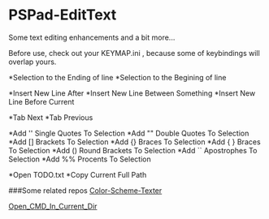 # PSPad-EditText
Some text editing enhancements and a bit more...

Before use, check out your KEYMAP.ini , because some of keybindings will overlap yours.


*Selection to the Ending of line
*Selection to the Begining of line

*Insert New Line After
*Insert New Line Between Something
*Insert New Line Before Current

*Tab Next
*Tab Previous

*Add '' Single Quotes To Selection
*Add "" Double Quotes To Selection
*Add [] Brackets To Selection
*Add {} Braces To Selection
*Add { } Braces To Selection
*Add () Round Brackets To Selection
*Add `` Apostrophes To Selection
*Add %% Procents To Selection

*Open TODO.txt
*Copy Current Full Path

###Some related repos
[Color-Scheme-Texter](https://github.com/CoreText/PSPad-Color-Scheme-Texter)

[Open_CMD_In_Current_Dir](https://github.com/CoreText/PSPad-Open_CMD_In_Current_Dir)
